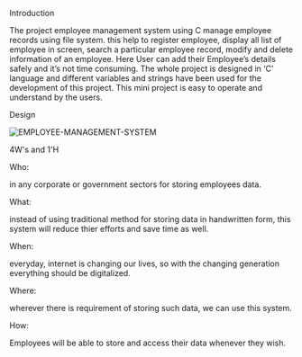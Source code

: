 
Introduction

The project employee management system using C manage employee records using file system. this help to register employee, display all list of employee in screen, search a  particular employee record, modify and delete information of an employee.
Here User can add their Employee’s details safely and it’s not time consuming. The whole project is designed in ‘C’ language and different variables and strings have been used for the development of this project. This mini project is easy to operate and understand by the users.

Design

![EMPLOYEE-MANAGEMENT-SYSTEM](https://user-images.githubusercontent.com/74306039/114845418-5dbcbd80-9df9-11eb-965a-8f7b9c3109f6.jpg)



4W's and 1'H

Who:

in any corporate or government sectors for storing employees data.

What:

instead of using traditional method for storing data in handwritten form, this system will reduce thier efforts and save time as well.

When:

everyday, internet is changing our lives, so with the changing generation everything should be digitalized.

Where:

wherever there is requirement of storing such data, we can use this system.

How:

Employees will be able to store and access their data whenever they wish.

